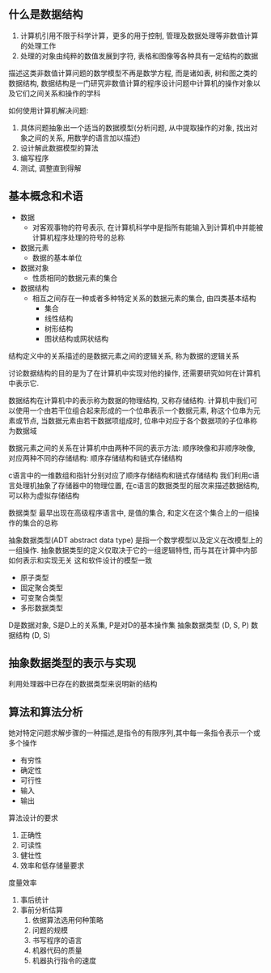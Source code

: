 ## 什么是数据结构
1. 计算机引用不限于科学计算，更多的用于控制, 管理及数据处理等非数值计算的处理工作
2. 处理的对象由纯粹的数值发展到字符, 表格和图像等各种具有一定结构的数据

描述这类非数值计算问题的数学模型不再是数学方程, 而是诸如表, 树和图之类的数据结构, 数据结构是一门研究非数值计算的程序设计问题中计算机的操作对象以及它们之间关系和操作的学科

如何使用计算机解决问题:
1. 具体问题抽象出一个适当的数据模型(分析问题, 从中提取操作的对象, 找出对象之间的关系, 用数学的语言加以描述)
2. 设计解此数据模型的算法
3. 编写程序
4. 测试, 调整直到得解

## 基本概念和术语
* 数据
  * 对客观事物的符号表示, 在计算机科学中是指所有能输入到计算机中并能被计算机程序处理的符号的总称
* 数据元素
  * 数据的基本单位
* 数据对象
  * 性质相同的数据元素的集合
* 数据结构
  * 相互之间存在一种或者多种特定关系的数据元素的集合, 由四类基本结构
    * 集合
    * 线性结构
    * 树形结构
    * 图状结构或网状结构 

结构定义中的关系描述的是数据元素之间的逻辑关系, 称为数据的逻辑关系

讨论数据结构的目的是为了在计算机中实现对他的操作, 还需要研究如何在计算机中表示它.

数据结构在计算机中的表示称为数据的物理结构, 又称存储结构.
计算机中我们可以使用一个由若干位组合起来形成的一个位串表示一个数据元素, 称这个位串为元素或节点, 当数据元素由若干数据项组成时, 位串中对应于各个数据项的子位串称为数据域

数据元素之间的关系在计算机中由两种不同的表示方法: 顺序映像和非顺序映像, 对应两种不同的存储结构: 顺序存储结构和链式存储结构

c语言中的一维数组和指针分别对应了顺序存储结构和链式存储结构
我们利用c语言处理机抽象了存储器中的物理位置, 在c语言的数据类型的层次来描述数据结构, 可以称为虚拟存储结构

数据类型
最早出现在高级程序语言中, 是值的集合, 和定义在这个集合上的一组操作的集合的总称

抽象数据类型(ADT abstract data type)
是指一个数学模型以及定义在改模型上的一组操作. 抽象数据类型的定义仅取决于它的一组逻辑特性, 而与其在计算中内部如何表示和实现无关
这和软件设计的模型一致
* 原子类型
* 固定聚合类型
* 可变聚合类型
* 多形数据类型

D是数据对象, S是D上的关系集, P是对D的基本操作集
抽象数据类型 (D, S, P)
数据结构 (D, S)


## 抽象数据类型的表示与实现
利用处理器中已存在的数据类型来说明新的结构


##  算法和算法分析
她对特定问题求解步骤的一种描述,是指令的有限序列,其中每一条指令表示一个或多个操作
* 有穷性
* 确定性
* 可行性
* 输入 
* 输出

算法设计的要求 
1. 正确性
2. 可读性
3. 健壮性
4. 效率和低存储量要求

度量效率
1. 事后统计
2. 事前分析估算
   1. 依据算法选用何种策略
   2. 问题的规模
   3. 书写程序的语言
   4. 机器代码的质量
   5. 机器执行指令的速度 









